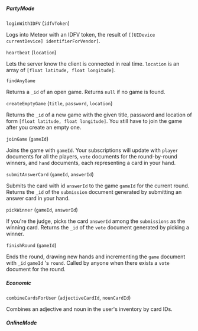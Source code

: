 ##### PartyMode

`loginWithIDFV` (`idfvToken`)

Logs into Meteor with an IDFV token, the result of `[[UIDevice currentDevice] identifierForVendor]`.

`heartbeat` (`location`)

Lets the server know the client is connected in real time. `location` is an array of `[float latitude, float longitude]`.

`findAnyGame`

Returns a `_id` of an open game. Returns `null` if no game is found.

`createEmptyGame` (`title`, `password`, `location`)

Returns the `_id` of a new game with the given title, password and location of form `[float latitude, float longitude]`. You still have to join the game after you create an empty one.

`joinGame` (`gameId`)

Joins the game with `gameId`. Your subscriptions will update with `player` documents for all the players, `vote` documents for the round-by-round winners, and `hand` documents, each representing a card in your hand.

`submitAnswerCard` (`gameId`, `answerId`)

Submits the card with id `answerId` to the game `gameId` for the current round. Returns the `_id` of the `submission` document generated by submitting an answer card in your hand.

`pickWinner` (`gameId`, `answerId`)

If you're the judge, picks the card `answerId` among the `submissions` as the winning card. Returns the `_id` of the `vote` document generated by picking a winner.

`finishRound` (`gameId`)

Ends the round, drawing new hands and incrementing the `game` document with `_id` `gameId` 's `round`. Called by anyone when there exists a `vote` document for the round.

##### Economic

`combineCardsForUser` (`adjectiveCardId`, `nounCardId`)

Combines an adjective and noun in the user's inventory by card IDs.

##### OnlineMode